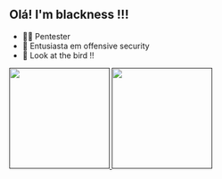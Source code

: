 ## Olá! I'm blackness !!!

- 👨‍💻 Pentester
- 🖤 Entusiasta em offensive security
- 👻 Look at the bird !!

<div>
  <a href="">
  <img height="180em" src="https://github-readme-stats.vercel.app/api?username=blackness&show_icons=true&theme=gruvbox">
  <img height="180em" src="https://github-readme-stats.vercel.app/api?username=anuraghazra&show_icons=true&theme=gruvbox">
</div>
